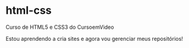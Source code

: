 # html-css
 Curso de HTML5 e CSS3 do CursoemVideo

 Estou aprendendo a cria sites e agora vou gerenciar meus repositórios! 

